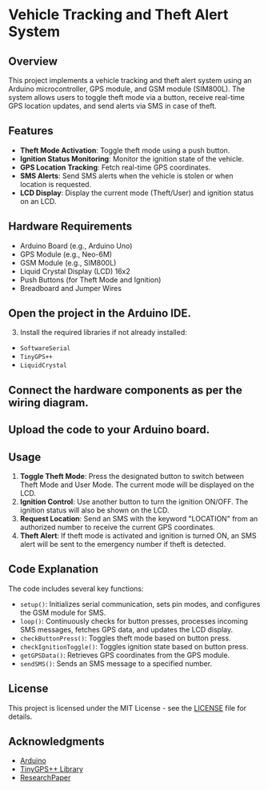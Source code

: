 # Vehicle Tracking and Theft Alert System

## Overview
This project implements a vehicle tracking and theft alert system using an Arduino microcontroller, GPS module, and GSM module (SIM800L). The system allows users to toggle theft mode via a button, receive real-time GPS location updates, and send alerts via SMS in case of theft.

## Features
- **Theft Mode Activation**: Toggle theft mode using a push button.
- **Ignition Status Monitoring**: Monitor the ignition state of the vehicle.
- **GPS Location Tracking**: Fetch real-time GPS coordinates.
- **SMS Alerts**: Send SMS alerts when the vehicle is stolen or when location is requested.
- **LCD Display**: Display the current mode (Theft/User) and ignition status on an LCD.

## Hardware Requirements
- Arduino Board (e.g., Arduino Uno)
- GPS Module (e.g., Neo-6M)
- GSM Module (e.g., SIM800L)
- Liquid Crystal Display (LCD) 16x2
- Push Buttons (for Theft Mode and Ignition)
- Breadboard and Jumper Wires

## Open the project in the Arduino IDE.

3. Install the required libraries if not already installed:
- `SoftwareSerial`
- `TinyGPS++`
- `LiquidCrystal`

## Connect the hardware components as per the wiring diagram.

## Upload the code to your Arduino board.

## Usage
1. **Toggle Theft Mode**: Press the designated button to switch between Theft Mode and User Mode. The current mode will be displayed on the LCD.
2. **Ignition Control**: Use another button to turn the ignition ON/OFF. The ignition status will also be shown on the LCD.
3. **Request Location**: Send an SMS with the keyword "LOCATION" from an authorized number to receive the current GPS coordinates.
4. **Theft Alert**: If theft mode is activated and ignition is turned ON, an SMS alert will be sent to the emergency number if theft is detected.

## Code Explanation
The code includes several key functions:
- `setup()`: Initializes serial communication, sets pin modes, and configures the GSM module for SMS.
- `loop()`: Continuously checks for button presses, processes incoming SMS messages, fetches GPS data, and updates the LCD display.
- `checkButtonPress()`: Toggles theft mode based on button press.
- `checkIgnitionToggle()`: Toggles ignition state based on button press.
- `getGPSData()`: Retrieves GPS coordinates from the GPS module.
- `sendSMS()`: Sends an SMS message to a specified number.

## License
This project is licensed under the MIT License - see the [LICENSE](LICENSE) file for details.

## Acknowledgments
- [Arduino](https://www.arduino.cc/)
- [TinyGPS++ Library](https://github.com/mikalhart/TinyGPSPlus)
- [ResearchPaper](https://shorturl.at/dUwJP)
